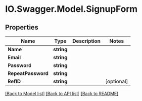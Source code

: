 # IO.Swagger.Model.SignupForm
## Properties

Name | Type | Description | Notes
------------ | ------------- | ------------- | -------------
**Name** | **string** |  | 
**Email** | **string** |  | 
**Password** | **string** |  | 
**RepeatPassword** | **string** |  | 
**RefID** | **string** |  | [optional] 

[[Back to Model list]](../README.md#documentation-for-models) [[Back to API list]](../README.md#documentation-for-api-endpoints) [[Back to README]](../README.md)

